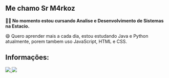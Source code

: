 ## Me chamo Sr M4rkoz

**👨‍💻 No momento estou cursando Analise e Desenvolvimento de Sistemas na Estacio.**

😄 Quero aprender mais a cada dia, estou estudando Java e Python atualmente, porem tambem uso JavaScript, HTML e CSS.

## Informações:

<a href="https://github.com/Sr-M4rkoz" cursorPointer="none">
  <img src="https://github-readme-stats.vercel.app/api?username=Sr-M4rkoz&show_icons=true&theme=dark"/> 
  <img src="https://img.shields.io/badge/Gmail-D14836?style=for-the-badge&logo=gmail&logoColor=white"/>
</a>


